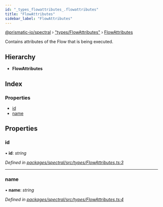 ```yaml
---
id: "_types_flowattributes_.flowattributes"
title: "FlowAttributes"
sidebar_label: "FlowAttributes"
---
```


[@prismatic-io/spectral](../index.md) › ["types/FlowAttributes"](../modules/_types_flowattributes_.md) › [FlowAttributes](_types_flowattributes_.flowattributes.md)

Contains attributes of the Flow that is being executed.

## Hierarchy

* **FlowAttributes**

## Index

### Properties

* [id](_types_flowattributes_.flowattributes.md#id)
* [name](_types_flowattributes_.flowattributes.md#name)

## Properties

###  id

• **id**: *string*

*Defined in [packages/spectral/src/types/FlowAttributes.ts:3](https://github.com/prismatic-io/spectral/blob/v8.1.0/packages/spectral/src/types/FlowAttributes.ts#L3)*

___

###  name

• **name**: *string*

*Defined in [packages/spectral/src/types/FlowAttributes.ts:4](https://github.com/prismatic-io/spectral/blob/v8.1.0/packages/spectral/src/types/FlowAttributes.ts#L4)*
